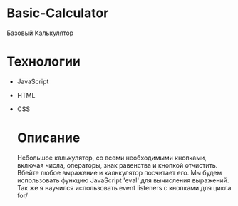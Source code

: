 # Basic-Calculator
Базовый Калькулятор
# Технологии
- JavaScript
- HTML
- CSS

  # Описание
  Небольшое калькулятор, со всеми необходимыми кнопками, включая числа, операторы, знак равенства и кнопкой отчистить. Вбейте любое выражение и калькулятор посчитает его. Мы будем использовать функцию JavaScript 'eval' для вычисления выражений. Так же я научился использовать event listeners с кнопками для цикла for/ 
  
